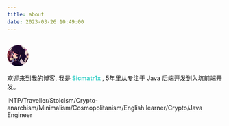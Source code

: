 ```yaml
---
title: about
date: 2023-03-26 10:49:00
---
```


<!-- <img src="https://s2.ax1x.com/2019/09/19/nLtSiD.png" style="height: 50px; width: 50px; border-radius: 50%; margin-bottom: 15px" /> -->

<img src="20200616221307.png" style="height: 50px; width: 50px; border-radius: 50%; margin-top: 15px" />

欢迎来到我的博客, 我是<b style="color: #42d2ca"> **Sicmatr1x** </b>, 
5年里从专注于 Java 后端开发到入坑前端开发。

INTP/Traveller/Stoicism/Crypto-anarchism/Minimalism/Cosmopolitanism/English learner/Crypto/Java Engineer


